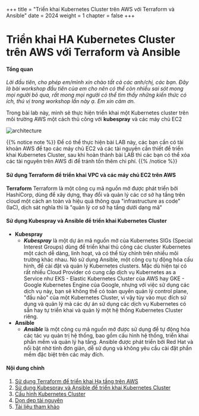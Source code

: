 +++
title = "Triển khai Kubernetes Cluster trên AWS với Terraform và Ansible"
date = 2024
weight = 1
chapter = false
+++

# Triển khai HA Kubernetes Cluster trên AWS với Terraform và Ansible

#### Tổng quan
_Lời đầu tiên, cho phép em/mình xin chào tất cả các anh/chị, các bạn. Đây là bài workshop đầu tiên của em cho nên có thể còn nhiều sai sót mong mọi người bỏ qua, rất mong mọi người có thể tìm thấy những kiến thức có ích, thú vị trong workshop lần này ạ. Em xin cảm ơn._
 
Trong bài lab này, mình sẽ thực hiện triển khai một Kubernetes cluster trên môi trường AWS một cách thủ công với **kubespray** và các máy chủ EC2

![architecture](/images/1-terraform/architecture2.png)

{{% notice note %}}
Để có thể thực hiện bài LAB này, các bạn cần có tài khoản AWS để tạo các máy chủ EC2 và các tài nguyên cần thiết để triển khai Kubernetes Cluster, sau khi hoàn thành bài LAB thì các bạn có thể xóa các tài nguyên trên AWS đi để tránh tốn thêm chi phí.
{{% /notice %}}

#### Sử dụng Terraform để triển khai VPC và các máy chủ EC2 trên AWS
**Terraform** Terraform là một công cụ mã nguồn mở được phát triển bởi HashiCorp, dùng để xây dựng, thay đổi và quản lý các cơ sở hạ tầng trên cloud một cách an toàn và hiệu quả thông qua "infrastructure as code" (IaC), dịch sát nghĩa thì là "quản lý cơ sở hạ tầng dưới dạng mã"

#### Sử dụng Kubespray và Ansible để triển khai Kubernetes Cluster
- **Kubespray**
  - ***Kubespray*** là một dự án mã nguồn mở của Kubernetes SIGs (Special Interest Groups) dùng để triển khai thủ công các cluster Kubernetes một cách dễ dàng, linh hoạt, và có thể tùy chỉnh trên nhiều môi trường khác nhau. Nó sử dụng Ansible, một công cụ tự động hóa cấu hình, để cài đặt và quản lý Kubernetes clusters. Mặc dù hiện tại có rất nhiều Cloud Provider có cung cấp dịch vụ Kubernetes as a Service như EKS - Elastic Kubernetes Cluster của AWS hay GKE - Google Kubernetes Engine của Google, nhưng với việc sử dụng các dịch vụ này, bạn sẽ không thể có toàn quyền quản lý control plane, "đầu não" của một Kubernetes Cluster, vì vậy tùy vào mục đích sử dụng và quản lý mà các dự án sử dụng các dịch vụ Kubernetes có sẵn hay tự triển khai và quản lý một hệ thống Kubernetes Cluster riêng.
- **Ansible**
  - ***Ansible*** là một công cụ mã nguồn mở được sử dụng để tự động hóa các tác vụ quản trị hệ thống, bao gồm cấu hình hệ thống, triển khai phần mềm và quản lý hạ tầng. Ansible được phát triển bởi Red Hat và nổi bật nhờ tính đơn giản, dễ sử dụng và không yêu cầu cài đặt phần mềm đặc biệt trên các máy đích.


#### Nội dung chính

1. [Sử dụng Terraform để triển khai Hạ tầng trên AWS](1-create-new-aws-account/)
2. [Sử dụng Kubespray và Ansible để triển khai Kubernetes Cluster](2-mfa-setup-for-aws-user-(root)/)
3. [Cấu hình Kubernetes Cluster](3-create-admin-user-and-group/)
4. [Dọn dẹp tài nguyên](4-verify-new-account/)
5. [Tài liệu tham khảo](5-end/)